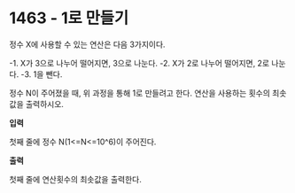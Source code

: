 # 1463 - 1로 만들기

정수 X에 사용할 수 있는 연산은 다음 3가지이다.

-1. X가 3으로 나누어 떨어지면, 3으로 나눈다.
-2. X가 2로 나누어 떨어지면, 2로 나눈다.
-3. 1을 뺀다.

정수 N이 주어졌을 때, 위 과정을 통해 1로 만들려고 한다. 연산을 사용하는 횟수의 최솟값을 출력하시오.

**입력**

첫째 줄에 정수 N(1<=N<=10^6)이 주어진다.

**출력**

첫째 줄에 연산횟수의 최솟값을 출력한다.
